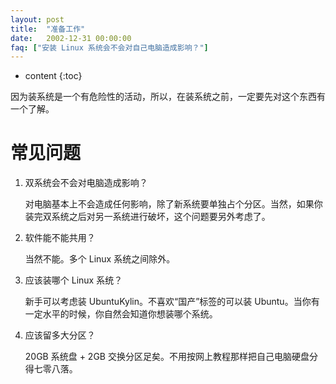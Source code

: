 ```yaml
---
layout: post
title:  "准备工作"
date:   2002-12-31 00:00:00
faq: ["安装 Linux 系统会不会对自己电脑造成影响？"]
---
```

* content
{:toc}

因为装系统是一个有危险性的活动，所以，在装系统之前，一定要先对这个东西有一个了解。

# 常见问题

1. 双系统会不会对电脑造成影响？

   对电脑基本上不会造成任何影响，除了新系统要单独占个分区。当然，如果你装完双系统之后对另一系统进行破坏，这个问题要另外考虑了。

2. 软件能不能共用？

   当然不能。多个 Linux 系统之间除外。

3. 应该装哪个 Linux 系统？

   新手可以考虑装 UbuntuKylin。不喜欢“国产”标签的可以装 Ubuntu。当你有一定水平的时候，你自然会知道你想装哪个系统。

4. 应该留多大分区？

   20GB 系统盘 + 2GB 交换分区足矣。不用按网上教程那样把自己电脑硬盘分得七零八落。
